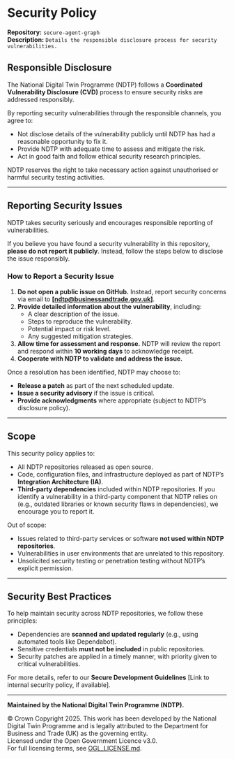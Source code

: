 # Security Policy

**Repository:** `secure-agent-graph`  
**Description:** `Details the responsible disclosure process for security vulnerabilities.`  
<!-- SPDX-License-Identifier: OGL-UK-3.0 -->

## Responsible Disclosure

The National Digital Twin Programme (NDTP) follows a **Coordinated Vulnerability Disclosure (CVD)** process to ensure security risks are addressed responsibly.  

By reporting security vulnerabilities through the responsible channels, you agree to:

- Not disclose details of the vulnerability publicly until NDTP has had a reasonable opportunity to fix it.
- Provide NDTP with adequate time to assess and mitigate the risk.
- Act in good faith and follow ethical security research principles.  

NDTP reserves the right to take necessary action against unauthorised or harmful security testing activities.

---

## Reporting Security Issues

NDTP takes security seriously and encourages responsible reporting of vulnerabilities.  

If you believe you have found a security vulnerability in this repository, **please do not report it publicly**. Instead, follow the steps below to disclose the issue responsibly.

### **How to Report a Security Issue**

1. **Do not open a public issue on GitHub.** Instead, report security concerns via email to **[ndtp@businessandtrade.gov.uk]**.
2. **Provide detailed information about the vulnerability**, including:
    - A clear description of the issue.
    - Steps to reproduce the vulnerability.
    - Potential impact or risk level.
    - Any suggested mitigation strategies.
3. **Allow time for assessment and response.** NDTP will review the report and respond within **10 working days** to acknowledge receipt.
4. **Cooperate with NDTP to validate and address the issue.**

Once a resolution has been identified, NDTP may choose to:
- **Release a patch** as part of the next scheduled update.
- **Issue a security advisory** if the issue is critical.
- **Provide acknowledgments** where appropriate (subject to NDTP’s disclosure policy).

---

## Scope

This security policy applies to:
- All NDTP repositories released as open source.
- Code, configuration files, and infrastructure deployed as part of NDTP’s **Integration Architecture (IA)**.
- **Third-party dependencies** included within NDTP repositories. If you identify a vulnerability in a third-party component that NDTP relies on (e.g., outdated libraries
  or known security flaws in dependencies), we encourage you to report it.

Out of scope:
- Issues related to third-party services or software **not used within NDTP repositories**.
- Vulnerabilities in user environments that are unrelated to this repository.
- Unsolicited security testing or penetration testing without NDTP’s explicit permission.

---

## Security Best Practices

To help maintain security across NDTP repositories, we follow these principles:
- Dependencies are **scanned and updated regularly** (e.g., using automated tools like Dependabot).
- Sensitive credentials **must not be included** in public repositories.
- Security patches are applied in a timely manner, with priority given to critical vulnerabilities.  

For more details, refer to our **Secure Development Guidelines** [Link to internal security policy, if available].

---

**Maintained by the National Digital Twin Programme (NDTP).**  

© Crown Copyright 2025. This work has been developed by the National Digital Twin Programme and is legally attributed to the Department for Business and Trade (UK) as the governing entity.  
Licensed under the Open Government Licence v3.0.  
For full licensing terms, see [OGL_LICENSE.md](OGL_LICENSE.md).  
